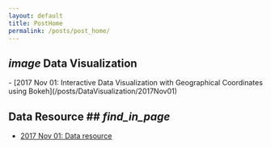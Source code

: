 ```yaml
---
layout: default
title: PostHome
permalink: /posts/post_home/
---
```


<h2> <i class="material-icons">image</i> Data Visualization</h2>
- [2017 Nov 01: Interactive Data Visualization with Geographical Coordinates using Bokeh](/posts/DataVisualization/2017Nov01)

## Data Resource ## <i class="material-icons md-48">find_in_page</i> 
- [2017 Nov 01: Data resource](/posts/DataResource/)
